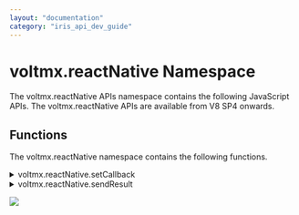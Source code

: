 ```yaml
---
layout: "documentation"
category: "iris_api_dev_guide"
---
```

                            


voltmx.reactNative Namespace
==========================

The voltmx.reactNative APIs namespace contains the following JavaScript APIs. The voltmx.reactNative APIs are available from V8 SP4 onwards.

Functions
---------

The voltmx.reactNative namespace contains the following functions.


<details close markdown="block"><summary>voltmx.reactNative.setCallback</summary>

* * *

This API registers a callback/listener for the incoming request from the React Native app context. The callback that is set by using the voltmx.reactNative.setCallback API will be invoked while using the [reactNative.invokeVoltMXCallback API](react_native_apis.html#invokeVoltMXCallback) from the React Native app.

> **_Note:_** Calling the voltmx.reactNative.setCallback API two or more times with different callbacks will override the previously set callback with the recent one.

### Syntax

{% highlight VoltMx %}
voltmx.reactNative.setCallback(callback)
{% endhighlight %}

### Input Parameters

| Parameter | Description |
| --- | --- |
| callback | This parameter registers a function with the following signature. `function callback(id,args){ ................ }` |

 

The callback function does not have any return value and consists of the following parameters:

*   **id:** Unique identifier of the React Native app's request. This identifier is used to bind a request with the response.

> **_Note:_** While using the voltmx.reactNative.sendResult API, you must pass the _id_ parameter to send the result to a particular request instance.

*   **args:** Object with key-value pairs that is passed from the React Native app to the VoltMX Iris app based on the contract of the VoltMX Iris app.
    

### Example

{% highlight VoltMx %}
function callback(id, args) {
        ........

    if (args != null & amp; & amp; args["operation"] == "fetchAccounts") {
        // fetchAccounts and store result 
        account1 = {
            name: "voltmx1",
            accountNo: "0123456789",
            accountBalance: "xx".....
        };
        account2 = {
            name: "voltmx2",
            accountNo: "2345678901",
            accountBalance: "xx".....
        };
        resultData = {
            status: "success",
            data: [account1, account2]..
        };
        voltmx.reactNative.sendResult(id, resultData);

    };
}
voltmx.reactNative.setCallback(callback);
{% endhighlight %}

### Return Value

None

### Platform Availability

*   iOS
*   Android

* * *

</details>

<details close markdown="block"><summary>voltmx.reactNative.sendResult</summary>

* * *

This API is used to send a response (for the request) to the React Native app, if the React Native app registers a callback.

> **_Note:_** This API must be called only once per request to send the result or response. Calling this API more than once per request leads to no operation from the second instance onwards.

### Syntax

{% highlight VoltMx %}
voltmx.reactNative.sendResult(id, resultData)
{% endhighlight %}

### Input Parameters

| Parameter | Description |
| --- | --- |
| id | Unique identifier of the React Native app (this parameter is received in the callback function of [voltmx.reactNative.setCallback API](#setCallback).) |
| resultData | Object with key–value pair elements with key as String and value as JavaScript native data types, such as Number, Boolean, String, Array, and Object.`**_Note:_** The VoltMX Iris app must publish the keys of the resultData parameter, in order to predict the resultData value by the React Native app.` |

 

### Example

{% highlight VoltMx %}
var resultData = {
    status: "success",
    ...
};
voltmx.reactNative.sendResult(id, resultData);
{% endhighlight %}

### Return Value

None

### Platform Availability

*   iOS
*   Android

* * *

</details>

![](resources/prettify/onload.png)

